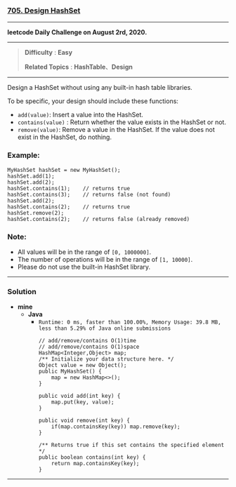 ### [705. Design HashSet](https://leetcode.com/problems/design-hashset/)

---

**leetcode Daily Challenge on August 2rd, 2020.**

---

> **Difficulty** : **Easy**
>
> **Related Topics** : **HashTable**、**Design**

---

Design a HashSet without using any built-in hash table libraries.

To be specific, your design should include these functions:
* `add(value)`: Insert a value into the HashSet.
* `contains(value)` : Return whether the value exists in the HashSet or not.
* `remove(value)`: Remove a value in the HashSet. If the value does not exist in the HashSet, do nothing.

### Example:
```
MyHashSet hashSet = new MyHashSet();
hashSet.add(1);
hashSet.add(2);
hashSet.contains(1);    // returns true
hashSet.contains(3);    // returns false (not found)
hashSet.add(2);
hashSet.contains(2);    // returns true
hashSet.remove(2);
hashSet.contains(2);    // returns false (already removed)
```

### Note:
* All values will be in the range of `[0, 1000000]`.
* The number of operations will be in the range of `[1, 10000]`.
* Please do not use the built-in HashSet library.

---


### Solution
* **mine**
  * **Java**
    * `Runtime: 0 ms, faster than 100.00%, Memory Usage: 39.8 MB, less than 5.29% of Java online submissions`
      ```
      // add/remove/contains O(1)time
      // add/remove/contains O(1)space
      HashMap<Integer,Object> map;
      /** Initialize your data structure here. */
      Object value = new Object();
      public MyHashSet() {
          map = new HashMap<>();
      }

      public void add(int key) {
          map.put(key, value);
      }

      public void remove(int key) {
          if(map.containsKey(key)) map.remove(key);
      }

      /** Returns true if this set contains the specified element */
      public boolean contains(int key) {
          return map.containsKey(key);
      }
      ```

---
